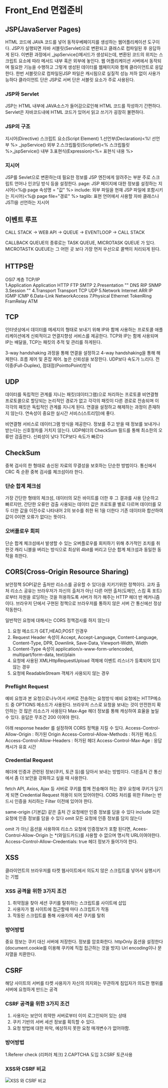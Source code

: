 # Front_End 면접준비


## JSP(JavaServer Pages)
HTML 코드에 JAVA 코드를 넣어 동적우베페이지를 생성하는 웹어플리케이션 도구이다.
JSP가 실행되면 자바 서블릿(Servlet)으로 변환되고 클래스로 컴파일된 후 응답하게 된다. 이변환 과정에서 _jspService()메서드가 생성되는데, 변환된 코드의 위치는 스크립트 요소에 따라 메서드 내부 혹은 외부에 놓인다.
웹 어플리케이션 서버에서 동작되며 필요한 기능을 수행하고 그렇게 생성된 데이터를  웹페이지와 함께 클라이언트로 응답한다.
한번 서블릿으로 컴파일된JSP 파일은 캐시됨으로 실질적 성능 저하 없이 사용가능하다
클라이언트 단은 JSP로 서버 단은 서블릿 요소가 주로 사용된다.

### JSP와 Servlet
JSP는 HTML 내부에 JAVA소스가 들어감으로인해 HTML 코드를 작성하기 간편하다.
Servlet은 자바코드내에 HTML 코드가 있어서 읽고 쓰기가 굉장히 불편하다.

### JSP의 구조
지시어(Directive)
스크립트 요소(Script Element)
    1.선언부(Declaration)<%! 선언부 %> _jspService() 외부
    2.스크립틀릿(Scriptlet)<% 스크립틀릿 %>_jspService() 내부
    3.표현식(Expression)<%= 표현식 내용 %>

### 지시어
JSP를 Sevlet으로 변환하는데 필요한 정보를 JSP 엔진에게 알려주는 부분
주로 스크립트 언어나 인코딩 방식 등을 설정한다.
page: JSP 페이지에 대한 정보를 설정하는 지시어(<%@ page 속성명 = "값" %>
include: 외부 파일을 현재 JSP 파일에 포함시키는 지시어(<%@ page file="경로" %>
taglib: 표현 언어에서 사용할 자바 클래스나 JSTl을 선언하는 지시어


## 이벤트 루프
CALL STACK -> WEB API -> QUEUE -> EVENTLOOP -> CALL STACK

CALLBACK QUEUE의 종류로는 TASK QUEUE, MICROTASK QUEUE 가 있다.
MICROTASTK QUEUE는 그 어떤 곳 보다 가장 먼저 우선으로 콜백이 처리되게 된다.

## HTTPS란
OSI7 계층         TCP/IP             
1.Application       Application                    HTTP FTP SMTP
2.Presentation     ""                                   DNS RIP SNMP
3.Session             ""
4.Transport          Transport                      TCP UDP
5.Network            Internet                        ARR IP IGMP ICMP
6.Data-Link          NetworkAccess
7.Physical                                                    Ethernet TokenRing FramRelay ATM

## TCP
인터넷상에서 데이터를 메세지의 형태로 보내기 위해 IP와 함께 사용하는 프로토콜
애플리케이션에게 신뢰적이고 연결지향성 서비스를 제공한다.
TCP와 IP는 함께 사용되며 IP는 배달을, TCP는 패킷의 추적 및 관리를 하게된다.

3-way handshaking 과정을 통해 연결을 설정하고 4-way handshaking을 통해 해제한다.
흐름 제어 및 혼잡 제어.
높은 신뢰성을 보장한다.
UDP보다 속도가 느리다.
전이중(Full-Duplex), 점대점(PointtoPoint)방식

## UDP
데이터를 독립적인 관계를 지니는 패킷(데이터그램)으로 처리하는 프로토콜
비연결형 프로토콜으로 할당되는 논리적인 경로가 없고 각각의 패킷이 다른 경로로 전송되며 이 각각의 패킷은 독립적인 관계를 지니게 된다.
연결을 설정하고 해제하는 과정이 존재하지 않는다.
연속성이 중요한 실시간 서비스(스트리밍)에 좋다.

비연결형 서비스로 데이터그램 방식을 제공한다.
정보를 주고 받을 때 정보를 보내거나 받는다는 신호절차를 거치지 않는다.
UDP헤더의 CheckSum 필드를 통해 최소한의 오류만 검출한다.
신뢰성이 낮다
TCP보다 속도가 빠르다

## CheckSum
중복 검사의 한 형태로 송신된 자료의 무결성을 보호하는 단순한 방법이다.
통신에서 CRC 즉 순환 중복 검사를 체크섬이라 한다.

### 단순 합계 체크섬
가장 간단한 형태의 체크섬, 데이터의 모든 바이트를 더한 후 그 결과를 사용
단순하고 빠르지만, 간단한 오류만 검출
사용되는 데이터 값은 프로토콜 별로 다르며
데이터를 모두 더한 값을 이진수로 나타내어 2의 보수를 취한 뒤 1을 더한다
기존 데이터와 합산하여 값이 0이면 오류가 없다는 뜻이다.

### 오버플로우 회피
단순 합계 체크섬에서 발생할 수 있는 오버플로우를 회피하기 위해 추가적인 조치를 취한것
캐리 니블을 버리는 방식으로 최상위 4bit를 버리고 단순 합계 체크섬과 동일한 동작을 취한다.

## CORS(Cross-Origin Resource Sharing)
보안정책 SOP(같은 출처만 리소스를 공유할 수 있다)을 지키기위한 정책이다.
교차 출처 리소스 공유는 브라우저가 자신의 출처가 아닌 다른 어떤 출처(도메인, 스킴 혹 포트)로부터 자원을 로딩하는 것을 허용하도록 서버가 허가 해주는 HTTP 헤더 반 메커니즘 이다.
브라우저 단에서 구현된 정책으로 브라우저를 통하지 않은 서버 간 통신에선 정상 작동한다.

일반적인 요청에 대해서는 CORS 정책검사를 하지 않는다
1. 요청 메소드가 GET,HEAD,POST 인경우
2. Request Header 속성이 Accept, Accept-Language, Content-Language, Content-Type, DPR, Downlink, Save-Data, Viewport-Width, Width
3. Content-Type 속성이 application/x-www-form-urlencoded, multipart/form-data, text/plain
4. 요청에 사용된 XMLHttpRequestUpload 객체에 이벤트 리스너가 등록되어 있지않는 경우
5. 요청에 ReadableStream 객체가 사용되지 않는 경우

### Preflight Request
예비 요청과 본 요청으로나누어서 서버로 전송하는 요청방식
예비 요청에는 HTTP메소드 중 OPTIONS 메소드가 사용된다.
브라우저 스스로  요청을 보내는 것이 안전한지 확인하는 것
많은 리소스가 사용된다
Max-Age 헤더 정보를 통해 캐싱하여 효율을 높일 수 있다.
응답은 무조건 200 이여야 한다.

아래 response header 를 설정하여 CORS 정책을 지킬 수 있다.
Access-Control-Allow-Origin : 허가된 Origin
Access-Control-Allow-Methods : 허가된 메소드
Access-Control-Allow-Headers : 허가된 헤더
Access-Control-Max-Age : 응답 캐시가 유효 시간
 
### Credential Request
헤더에 인증과 관련된 정보(쿠키, 토큰 등)를 담아서 보내는 방법이다.
다른출처 간 통신에서 좀 더 보안을 강화하고 싶을 때 사용한다.

fetch API, Axios, Ajax 등 서버로 쿠키를 함께 전송해야 하는 경우
요청에 쿠키가 담기게 되면 Credential Request 허용이 되어 있어야한다.
CORS 처리를 위한 Filter는 반드시 인증을 처리하는 Filter 이전에 있어야 한다.

same-origin (기본값)	같은 출처 간 요청에만 인증 정보를 담을 수 있다
include	모든 요청에 인증 정보를 담을 수 있다
omit	모든 요청에 인증 정보를 담지 않는다

omit 가 아닌 옵션을 사용하여 리소스 요청에  인증정보가 포함 된다면,
Acees-Control-Allow-Origin 는 *(와일드카드)를 사용할 수 없으며 명시적 URL이여야한다.
Access-Control-Allow-Credentials: true 헤더 정보가 들어가야 한다.

## XSS
클라이언트의 브라우저를 타켓
웹사이트에서 의도치 않은 스크립트를 넣어서 실행시키는 기법

### XSS 공격을 위한 3가지 조건
1. 취약점을 찾아 세션 쿠키를 탈취하는 스크립트를 사이트에 삽입
2. 사용자가 웹 사이트에 접근할때 마다 스크립트가 작동
3. 작동된 스크립트를 통해 사용자의 세션 쿠키를 탈취

### 방어방법
중요 정보는 쿠키 대신 서버에 저장한다.
정보를 암호화한다.
httpOnly 옵션을 설정한다 (document.cookie를 이용해 쿠키에 직접 접근하는 것을 방지)
Url encoding이나 문자열을 치환한다.

## CSRF 
해당 사이트의 서버를 타켓
사용자가 자신의 의지와는 무관하게 침입자가 의도한 행위를 서버에 요청하게 만드는 공격

### CSRF 공격을 위한 3가지 조건
1. 사용자는 보안이 취약한 서버로부터 이미 로그인되어 있는 상태
2. 쿠키 기반의 서버 세션 정보를 획득할 수 있다.
3. 요청 방법에 대한 파악, 예상하지 못한 요청 매개변수가 없어야함.

### 방어방법
1.Referer check (리퍼러 체크)
2.CAPTCHA 도입
3.CSRF 토큰사용

### XSS와 CSRF 비교

![XSS 와 CSRF 비교](https://github.com/user-attachments/assets/9565dee9-d82f-4c84-8877-ebe126f30ef1)

